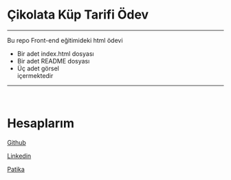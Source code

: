 <h1>Çikolata Küp Tarifi Ödev</h1>

---

 <p>Bu repo Front-end eğitimideki html ödevi 
    <ul> 
        <li> Bir adet index.html dosyası</li>
        <li> Bir adet README dosyası</li>
        <li> Üç adet görsel</li> içermektedir
    </ul>
 </p>

---
<br>


<h1>Hesaplarım</h1>

[Github](https://github.com/seyidozarslann)

[Linkedin](https://www.linkedin.com/in/seyid-%C3%B6zarslan-77aa83220/)

[Patika](https://app.patika.dev/seyid)

